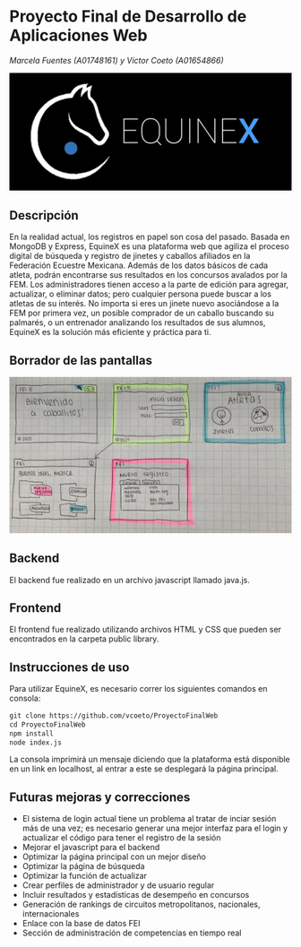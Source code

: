 # Proyecto Final de Desarrollo de Aplicaciones Web
_Marcela Fuentes (A01748161) y Víctor Coeto (A01654866)_

![logo](,/../public/Img/LogoEquineX.png)

## Descripción
En la realidad actual, los registros en papel son cosa del pasado. Basada en MongoDB y Express, EquineX es una plataforma web que agiliza el proceso digital de búsqueda y registro de jinetes y caballos afiliados en la Federación Ecuestre Mexicana. Además de los datos básicos de cada atleta, podrán encontrarse sus resultados en los concursos avalados por la FEM. Los administradores tienen acceso a la parte de edición para agregar, actualizar, o eliminar datos; pero cualquier persona puede buscar a los atletas de su interés. No importa si eres un jinete nuevo asociándose a la FEM por primera vez, un posible comprador de un caballo buscando su palmarés, o un entrenador analizando los resultados de sus alumnos, EquineX es la solución más eficiente y práctica para ti. 

## Borrador de las pantallas
![workflow](,/../public/Img/workflow.jpeg) 

## Backend
El backend fue realizado en un archivo javascript llamado java.js.

## Frontend 
El frontend fue realizado utilizando archivos HTML y CSS que pueden ser encontrados en la carpeta public library.

## Instrucciones de uso
Para utilizar EquineX, es necesario correr los siguientes comandos en consola:
```
git clone https://github.com/vcoeto/ProyectoFinalWeb
cd ProyectoFinalWeb
npm install
node index.js
```

La consola imprimirá un mensaje diciendo que la plataforma está disponible en un link en localhost, al entrar a este se desplegará la página principal. 


## Futuras mejoras y correcciones

- El sistema de login actual tiene un problema al tratar de inciar sesión más de una vez; es necesario generar una mejor interfaz para el login y actualizar el código para tener el registro de la sesión
- Mejorar el javascript para el backend
- Optimizar la página principal con un mejor diseño
- Optimizar la página de búsqueda 
- Optimizar la función de actualizar
- Crear perfiles de administrador y de usuario regular
- Incluir resultados y estadísticas de desempeño en concursos
- Generación de rankings de circuitos metropolitanos, nacionales, internacionales
- Enlace con la base de datos FEI
- Sección de administración de competencias en tiempo real
